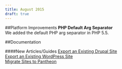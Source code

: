 ```yaml
---
title: August 2015
draft: true
---
```

##Platform Improvements
**PHP Default Arg Separator**  
We added the default PHP arg separator in PHP 5.5.

##Documentation

####New Articles/Guides
[Export an Existing Drupal Site](https://pantheon.io/docs/articles/sites/migrate/export-an-existing-drupal-site/)  
[Export an Existing WordPress Site](https://pantheon.io/docs/articles/sites/migrate/export-an-existing-wordpress-site/)  
[Migrate Sites to Pantheon](https://pantheon.io/docs/articles/sites/migrate/) 
